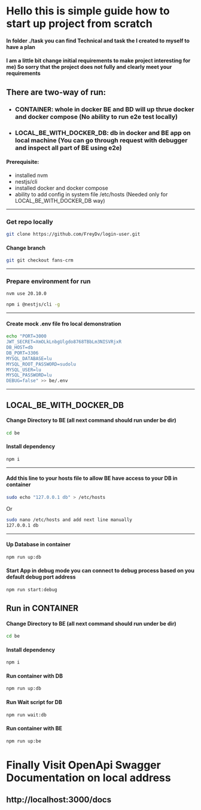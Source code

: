 # Hello this is simple guide how to start up project from scratch

#### In folder ./task you can find Technical and task the I created to myself to have a plan

#### I am a little bit change initial requirements to make project interesting for me) So sorry that the project does not fully and clearly meet your requirements 


## There are two-way of run: 
- ### CONTAINER:  whole in docker BE and BD will up thrue docker and docker compose (No ability to run e2e test locally)
- ### LOCAL_BE_WITH_DOCKER_DB:  db in docker and BE app on local machine (You can go through request with debugger and inspect all part of BE using e2e)

#### Prerequisite:
- installed nvm
- nestjs/cli
- installed docker and docker compose
- ability to add config in system file /etc/hosts (Needed only for LOCAL_BE_WITH_DOCKER_DB way)

---
### Get repo locally
```bash
git clone https://github.com/FreyDv/login-user.git
```
#### Change branch 
```bash
git git checkout fans-crm
```
---
### Prepare environment for run 
```bash
nvm use 20.10.0
```
```bash
npm i @nestjs/cli -g
```
---
#### Create mock .env file fro local demonstration
```bash
echo "PORT=3000
JWT_SECRET=XmOLkLnbgUlgdo8768TBbLm3NISVRjxR
DB_HOST=db
DB_PORT=3306
MYSQL_DATABASE=lu
MYSQL_ROOT_PASSWORD=sudolu
MYSQL_USER=lu
MYSQL_PASSWORD=lu
DEBUG=false" >> be/.env
```
---
## LOCAL_BE_WITH_DOCKER_DB
#### Change Directory to BE (all next command should run under be dir)
```bash
cd be
```
#### Install dependency 
```bash
npm i 
```
---
#### Add this line to your hosts file to allow BE have access to your DB in container
```bash
sudo echo "127.0.0.1 db" > /etc/hosts
````
Or 
```bash
sudo nano /etc/hosts and add next line manually
127.0.0.1 db
```
---
#### Up Database in container
```bash
npm run up:db
```
#### Start App in debug mode you can connect to debug process based on you default debug port address
```bash
npm run start:debug
```

## Run in CONTAINER
#### Change Directory to BE (all next command should run under be dir)
```bash
cd be
```
#### Install dependency
```bash
npm i 
```

#### Run container with DB
```bash
npm run up:db
```

#### Run Wait script for DB
```bash
npm run wait:db
```

#### Run container with BE
```bash
npm run up:be
```


# Finally Visit OpenApi Swagger Documentation on local address 
## http://localhost:3000/docs


